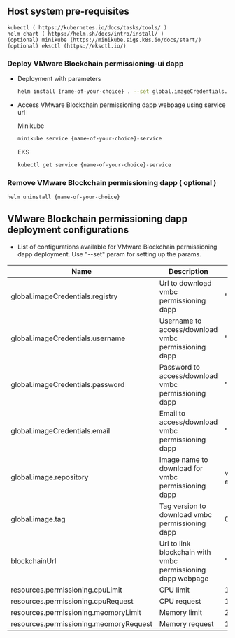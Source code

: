## Host system pre-requisites
  ```
  kubectl ( https://kubernetes.io/docs/tasks/tools/ )
  helm chart ( https://helm.sh/docs/intro/install/ )
  (optional) minikube (https://minikube.sigs.k8s.io/docs/start/)
  (optional) eksctl (https://eksctl.io/)
  ```

### Deploy VMware Blockchain permissioning-ui dapp
  - Deployment with parameters
     ```sh
     helm install {name-of-your-choice} . --set global.imageCredentials.registry={registry} --set global.imageCredentials.username={username} --set global.imageCredentials.password={password} --set blockchainUrl={blockchainURL}
     ```

  - Access VMware Blockchain permissioning dapp webpage using service url
  
     Minikube
     ```sh
     minikube service {name-of-your-choice}-service
     ```  
  
     EKS
     ```sh
     kubectl get service {name-of-your-choice}-service
     ```
                
### Remove VMware Blockchain permissioning dapp ( optional )
  ```sh
  helm uninstall {name-of-your-choice}
  ```

## VMware Blockchain permissioning dapp deployment configurations
  - List of configurations available for VMware Blockchain permissioning dapp deployment. Use "--set" param for setting up the params.

| Name                             | Description                                       | Value                        | Type      |
|----------------------------------|---------------------------------------------------|------------------------------|-----------|
| global.imageCredentials.registry | Url to download vmbc permissioning dapp                     | ""                           | Mandatory |
| global.imageCredentials.username | Username to access/download vmbc permissioning dapp         | ""                           | Mandatory |
| global.imageCredentials.password | Password to access/download vmbc permissioning dapp         | ""                           | Mandatory |
| global.imageCredentials.email    | Email to access/download vmbc permissioning dapp            | ""                           | Optional  |
| global.image.repository          | Image name to download for vmbc permissioning dapp          | vmwblockchain/vmbc-eth-artemis | Optional |
| global.image.tag                 | Tag version to download vmbc permissioning dapp             | 0.0.0.0.7849                       | Optional  |
| blockchainUrl                    | Url to link blockchain with vmbc permissioning dapp webpage | ""                           | Mandatory |
| resources.permissioning.cpuLimit           | CPU limit                                         | 1000m                          |   Optional        |
| resources.permissioning.cpuRequest         | CPU request                                       | 100m                          |     Optional      |
| resources.permissioning.meomoryLimit       | Memory limit                                      | 2Gi                        |    Optional       |
| resources.permissioning.meomoryRequest     | Memory request                                    | 1Gi                          |    Optional       |
